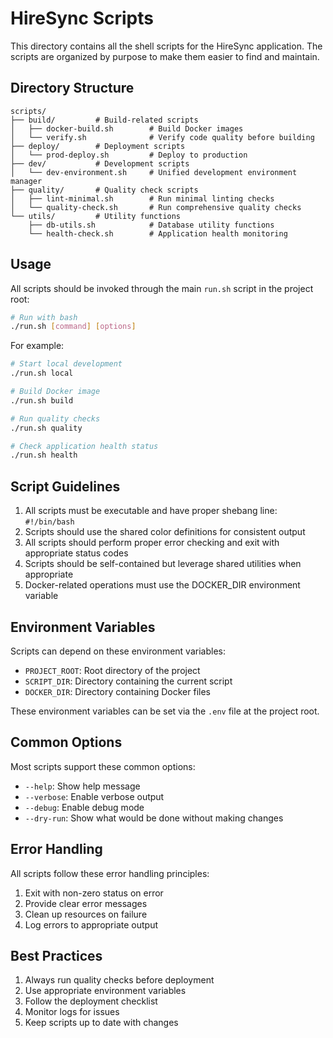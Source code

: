 # HireSync Scripts

This directory contains all the shell scripts for the HireSync application. The scripts are organized by purpose to make them easier to find and maintain.

## Directory Structure

```
scripts/
├── build/         # Build-related scripts
│   ├── docker-build.sh        # Build Docker images
│   └── verify.sh              # Verify code quality before building
├── deploy/        # Deployment scripts
│   └── prod-deploy.sh         # Deploy to production
├── dev/           # Development scripts
│   └── dev-environment.sh     # Unified development environment manager
├── quality/       # Quality check scripts
│   ├── lint-minimal.sh        # Run minimal linting checks
│   └── quality-check.sh       # Run comprehensive quality checks
└── utils/         # Utility functions
    ├── db-utils.sh            # Database utility functions
    └── health-check.sh        # Application health monitoring
```

## Usage

All scripts should be invoked through the main `run.sh` script in the project root:

```bash
# Run with bash
./run.sh [command] [options]
```

For example:

```bash
# Start local development
./run.sh local

# Build Docker image
./run.sh build

# Run quality checks
./run.sh quality

# Check application health status
./run.sh health
```

## Script Guidelines

1. All scripts must be executable and have proper shebang line: `#!/bin/bash`
2. Scripts should use the shared color definitions for consistent output
3. All scripts should perform proper error checking and exit with appropriate status codes
4. Scripts should be self-contained but leverage shared utilities when appropriate
5. Docker-related operations must use the DOCKER_DIR environment variable

## Environment Variables

Scripts can depend on these environment variables:

- `PROJECT_ROOT`: Root directory of the project
- `SCRIPT_DIR`: Directory containing the current script
- `DOCKER_DIR`: Directory containing Docker files

These environment variables can be set via the `.env` file at the project root.

## Common Options

Most scripts support these common options:
- `--help`: Show help message
- `--verbose`: Enable verbose output
- `--debug`: Enable debug mode
- `--dry-run`: Show what would be done without making changes

## Error Handling

All scripts follow these error handling principles:
1. Exit with non-zero status on error
2. Provide clear error messages
3. Clean up resources on failure
4. Log errors to appropriate output

## Best Practices

1. Always run quality checks before deployment
2. Use appropriate environment variables
3. Follow the deployment checklist
4. Monitor logs for issues
5. Keep scripts up to date with changes 